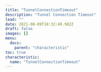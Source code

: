 ```yaml
---
title: "TunnelConnectionTimeout"
description: "Tunnel Connection Timeout"
lead: ""
date: 2021-08-09T18:32:49.982Z
draft: false
images: []
menu:
  docs:
    parent: "characteristic"
toc: true
characteristic:
  name: "TunnelConnectionTimeout"
---
```

